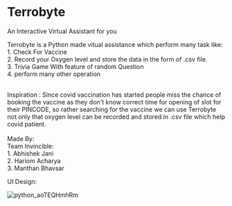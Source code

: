 # Terrobyte
An Interactive Virtual Assistant for you

Terrobyte is a Python made vitual assistance which perform many task like:
   <br> 1. Check For Vaccine 
   <br> 2. Record your Oxygen level and store the data in the form of .csv file.
   <br> 3. Trivia Game With feature of random Question
   <br> 4. perform many other operation
   
   <br>
   Inspiration : Since covid vaccination has started people miss the chance of booking the vaccine as they don't know correct time for opening of slot for their PINCODE, so rather searching for the vaccine we can use Terrobyte not only that oxygen level can be recorded and stored in .csv file which help covid patient. 
   <br>
   <br>
   Made By:
  
   <br>
   Team Invincible:
   <br>
   1. Abhishek Jani<br>
   2. Hariom Acharya<br>
   3. Manthan Bhavsar<br>
   
   
   UI Design:
   
   
   
   
   
   
   
   
  ![python_aoTEQHmhRm](https://user-images.githubusercontent.com/65763501/120092256-1d0dcf00-c12f-11eb-8692-d1c4ceb1fad2.png)

   
